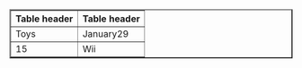 <table border="2">
<tr>
<th>Table header</th><th>Table header</th>
</tr>
<tr>
<td>Toys</td><td>January29</td>
</tr>
<tr>
<td>15</td><td>Wii</td>
</tr>
</table>
